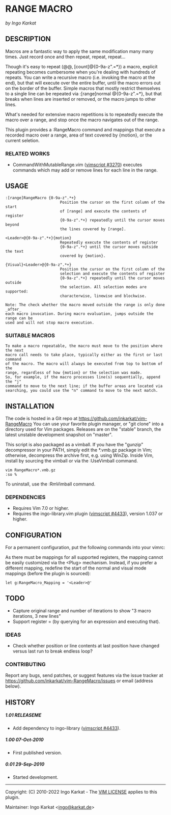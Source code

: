 RANGE MACRO
===============================================================================
_by Ingo Karkat_

DESCRIPTION
------------------------------------------------------------------------------

Macros are a fantastic way to apply the same modification many many times.
Just record once and then repeat, repeat, repeat...

Though it's easy to repeat (@@, [count]@{0-9a-z".=\*}) a macro, explicit
repeating becomes cumbersome when you're dealing with hundreds of repeats. You
can write a recursive macro (i.e. invoking the macro at the end), but that
will execute over the entire buffer, until the macro errors out on the border
of the buffer. Simple macros that mostly restrict themselves to a single line
can be repeated via :[range]normal @{0-9a-z".=\*}, but that breaks when lines
are inserted or removed, or the macro jumps to other lines.

What's needed for extensive macro repetitions is to repeatedly execute the
macro over a range, and stop once the macro navigates out of the range.

This plugin provides a :RangeMacro command and mappings that execute a
recorded macro over a range, area of text covered by {motion}, or the current
seletion.

### RELATED WORKS

- CommandWithMutableRange.vim ([vimscript #3270](http://www.vim.org/scripts/script.php?script_id=3270)) executes commands which may
  add or remove lines for each line in the range.

USAGE
------------------------------------------------------------------------------

    :[range]RangeMacro {0-9a-z".*+}
                            Position the cursor on the first column of the start
                            of [range] and execute the contents of register
                            {0-9a-z".*+} repeatedly until the cursor moves beyond
                            the lines covered by [range].

    <Leader>@{0-9a-z".*+}{motion}
                            Repeatedly execute the contents of register
                            {0-9a-z".*+} until the cursor moves outside the text
                            covered by {motion}.

    {Visual}<Leader>@{0-9a-z".*+}
                            Position the cursor on the first column of the
                            selection and execute the contents of register
                            {0-9a-z".*+} repeatedly until the cursor moves outside
                            the selection. All selection modes are supported:
                            characterwise, linewise and blockwise.

    Note: The check whether the macro moved outside the range is only done _after_
    each macro invocation. During macro evaluation, jumps outside the range can be
    used and will not stop macro execution.

### SUITABLE MACROS

    To make a macro repeatable, the macro must move to the position where the next
    macro call needs to take place, typically either as the first or last command
    of the macro. The macro will always be executed from top to bottom of the
    range, regardless of how {motion} or the selection was made.
    So, for example, if the macro processes line(s) sequentially, append the "j"
    command to move to the next line; if the buffer areas are located via
    searching, you could use the "n" command to move to the next match.

INSTALLATION
------------------------------------------------------------------------------

The code is hosted in a Git repo at
    https://github.com/inkarkat/vim-RangeMacro
You can use your favorite plugin manager, or "git clone" into a directory used
for Vim packages. Releases are on the "stable" branch, the latest unstable
development snapshot on "master".

This script is also packaged as a vimball. If you have the "gunzip"
decompressor in your PATH, simply edit the \*.vmb.gz package in Vim; otherwise,
decompress the archive first, e.g. using WinZip. Inside Vim, install by
sourcing the vimball or via the :UseVimball command.

    vim RangeMacro*.vmb.gz
    :so %

To uninstall, use the :RmVimball command.

### DEPENDENCIES

- Requires Vim 7.0 or higher.
- Requires the ingo-library.vim plugin ([vimscript #4433](http://www.vim.org/scripts/script.php?script_id=4433)), version 1.037 or
  higher.

CONFIGURATION
------------------------------------------------------------------------------

For a permanent configuration, put the following commands into your vimrc:

As there must be mappings for all supported registers, the mapping cannot be
easily customized via the &lt;Plug&gt; mechanism. Instead, if you prefer a different
mapping, redefine the start of the normal and visual mode mappings (before
the plugin is sourced):

    let g:RangeMacro_Mapping = '<Leader>@'

TODO
------------------------------------------------------------------------------

- Capture original range and number of iterations to show "3 macro iterations,
  3 new lines"
- Support register = (by querying for an expression and executing that).

### IDEAS

- Check whether position or line contents at last position have changed versus
  last run to break endless loop?

### CONTRIBUTING

Report any bugs, send patches, or suggest features via the issue tracker at
https://github.com/inkarkat/vim-RangeMacro/issues or email (address below).

HISTORY
------------------------------------------------------------------------------

##### 1.01    RELEASEME
- Add dependency to ingo-library ([vimscript #4433](http://www.vim.org/scripts/script.php?script_id=4433)).

##### 1.00    07-Oct-2010
- First published version.

##### 0.01    29-Sep-2010
- Started development.

------------------------------------------------------------------------------
Copyright: (C) 2010-2022 Ingo Karkat -
The [VIM LICENSE](http://vimdoc.sourceforge.net/htmldoc/uganda.html#license) applies to this plugin.

Maintainer:     Ingo Karkat &lt;ingo@karkat.de&gt;
